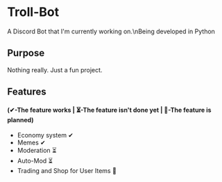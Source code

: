 # Troll-Bot
A Discord Bot that I'm currently working on.\nBeing developed in Python

## Purpose
Nothing really. Just a fun project.

## Features
#### (✔-The feature works | ⏳-The feature isn't done yet | 📝-The feature is planned)
- Economy system ✔
- Memes ✔
- Moderation ⏳
- Auto-Mod ⏳
- Trading and Shop for User Items 📝
